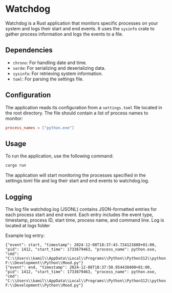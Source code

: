 # Watchdog

Watchdog is a Rust application that monitors specific processes on your system and logs their start and end events. It uses the `sysinfo` crate to gather process information and logs the events to a file.

## Dependencies

- `chrono`: For handling date and time.
- `serde`: For serializing and deserializing data.
- `sysinfo`: For retrieving system information.
- `toml`: For parsing the settings file.

## Configuration

The application reads its configuration from a `settings.toml` file located in the root directory. The file should contain a list of process names to monitor:

```toml
process_names = ["python.exe"]
```

## Usage
To run the application, use the following command:
```cmd
cargo run
```

The application will start monitoring the processes specified in the settings.toml file and log their start and end events to watchdog.log.

## Logging
The log file watchdog.log (JSONL) contains JSON-formatted entries for each process start and end event. Each entry includes the event type, timestamp, process ID, start time, process name, and command line.
Log is located at logs folder

Example log entry:
```plain
{"event": start, "timestamp": 2024-12-08T18:37:43.724121600+01:00, "pid": 1412, "start_time": 1733679463, "process_name": python.exe, "cmd": "C:\\Users\\kamil\\AppData\\Local\\Programs\\Python\\Python312\\python.exe F:\\Development\\Python\\Mood.py"}
{"event": end, "timestamp": 2024-12-08T18:37:50.954438400+01:00, "pid": 1412, "start_time": 1733679463, "process_name": python.exe, "cmd": "C:\\Users\\kamil\\AppData\\Local\\Programs\\Python\\Python312\\python.exe F:\\Development\\Python\\Mood.py"}
```
